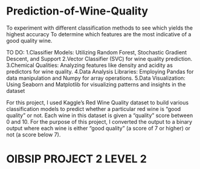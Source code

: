 # Prediction-of-Wine-Quality
To experiment with different classification methods to see which yields the highest accuracy To determine which features are the most indicative of a good quality wine.

TO DO:
1.Classifier Models: Utilizing Random Forest, Stochastic Gradient Descent, and Support
2.Vector Classifier (SVC) for wine quality prediction.
3.Chemical Qualities: Analyzing features like density and acidity as predictors for wine quality.
4.Data Analysis Libraries: Employing Pandas for data manipulation and Numpy for array
operations.
5.Data Visualization: Using Seaborn and Matplotlib for visualizing patterns and insights in the
dataset

For this project, I used Kaggle’s Red Wine Quality dataset to build various classification models to predict whether a particular red wine is “good quality” or not. Each wine in this dataset is given a “quality” score between 0 and 10. For the purpose of this project, I converted the output to a binary output where each wine is either “good quality” (a score of 7 or higher) or not (a score below 7). 


# OIBSIP PROJECT 2 LEVEL 2
